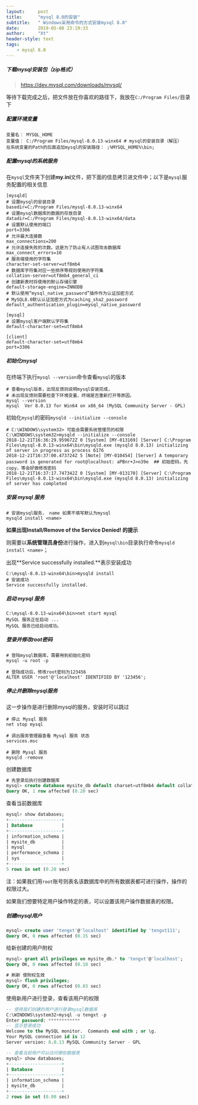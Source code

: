 ```yaml
---
layout:     post
title:      "mysql 8.0的安装"
subtitle:   " Windows采用命令的方式安装mysql 8.0"
date:       2019-05-08 23:19:33
author:     "Xt"
header-style: text
tags:
    - mysql 8.0
---
```



##### 下载mysql安装包（zip格式）

> <https://dev.mysql.com/downloads/mysql/>

等待下载完成之后，把文件放在你喜欢的路径下，我放在`C:/Program Files/`目录下

##### 配置环境变量

```shell
变量名： MYSQL_HOME
变量值： C:/Program Files/mysql-8.0.13-winx64 # mysql的安装目录（解压）
在系统变量的Path的后面追加mysql的安装路径： ;%MYSQL_HOME%\bin;
```

##### 配置mysql的系统服务

在`mysql`文件夹下创建**my.ini**文件，把下面的信息拷贝进文件中；以下是`mysql`服务配置的相关信息

```shell
[mysqld]
# 设置mysql的安装目录
basedir=C:/Program Files/mysql-8.0.13-winx64
# 设置mysql数据库的数据的存放目录
datadir=C:/Program Files/mysql-8.0.13-winx64/data
# 设置默认使用的端口
port=3306
# 允许最大连接数
max_connections=200
# 允许连接失败的次数。这是为了防止有人试图攻击数据库
max_connect_errors=10
# 服务端使用的字符集
character-set-server=utf8mb4
# 数据库字符集对应一些排序等规则使用的字符集
collation-server=utf8mb4_general_ci
# 创建新表时将使用的默认存储引擎
default-storage-engine=INNODB
# 默认使用“mysql_native_password”插件作为认证加密方式
# MySQL8.0默认认证加密方式为caching_sha2_password
default_authentication_plugin=mysql_native_password

[mysql]
# 设置mysql客户端默认字符集
default-character-set=utf8mb4

[client]
default-character-set=utf8mb4
port=3306
```

##### 初始化mysql

在终端下执行`mysql --version`命令查看`mysql`的版本

```shell
# 查看mysql版本，出现反馈则说明mysql安装完成，
# 未出现反馈则需要检查下环境变量、终端是否重新打开等原因。
mysql --version
mysql  Ver 8.0.13 for Win64 on x86_64 (MySQL Community Server - GPL)

```

初始化`mysql`的密码`mysqld --initialize --console`

```shell
# C:\WINDOWS\system32> 可能会需要系统管理员的权限
C:\WINDOWS\system32>mysqld --initialize --console
2018-12-21T16:36:29.959672Z 0 [System] [MY-013169] [Server] C:\Program Files\mysql-8.0.13-winx64\bin\mysqld.exe (mysqld 8.0.13) initializing of server in progress as process 6176
2018-12-21T16:37:00.473724Z 5 [Note] [MY-010454] [Server] A temporary password is generated for root@localhost: aPBnr+J>n39e  ## 初始密码，先copy，等会好做修改密码
2018-12-21T16:37:17.747342Z 0 [System] [MY-013170] [Server] C:\Program Files\mysql-8.0.13-winx64\bin\mysqld.exe (mysqld 8.0.13) initializing of server has completed
```

##### 安装 mysql 服务

```shell
# 安装mysql服务， name 如果不填写默认为mysql
mysqld install <name> 
```

**如果出现Install/Remove of the Service Denied! 的提示**

则需要以**系统管理员身份**进行操作，进入到`mysql\bin`目录执行命令`mysqld install <name>`；

出现**Service successfully installed.**表示安装成功

```shell
C:\mysql-8.0.13-winx64\bin>mysqld install
# 安装成功
Service successfully installed.
```

##### 启动 mysql 服务

```shell
C:\mysql-8.0.13-winx64\bin>net start mysql
MySQL 服务正在启动 ...
MySQL 服务已经启动成功。
```

##### 登录并修改root密码

```shell
# 登陆mysql数据库，需要用到初始化密码
mysql -u root -p 

# 登陆成功后，修改root密码为123456
ALTER USER 'root'@'localhost' IDENTIFIED BY '123456'; 
```

##### 停止并删除mysql服务

这一步操作是进行删除mysql的服务，安装时可以跳过

```shell
# 停止 Mysql 服务
net stop mysql

# 调出服务管理器查看 Mysql 服务 状态
services.msc

# 删除 Mysql 服务
mysqld -remove
```

创建数据库

```sql
# 先登录后执行创建数据库
mysql> create database mysite_db default charset=utf8mb4 default collate utf8mb4_unicode_ci;
Query OK, 1 row affected (0.20 sec)
```

查看当前数据库

```sql
mysql> show databases;
+--------------------+
| Database           |
+--------------------+
| information_schema |
| mysite_db          |
| mysql              |
| performance_schema |
| sys                |
+--------------------+
5 rows in set (0.20 sec)
```

注：如果我们用`root`账号则表名该数据库中的所有数据表都可进行操作，操作的权限过大。

​	如果我们想要特定用户操作特定的表，可以设置该用户操作数据表的权限。

#####  创建mysql用户

```sql
mysql> create user 'tengxt'@'localhost' identified by 'tengxt111';
Query OK, 0 rows affected (0.15 sec)
```

给新创建的用户附权

```sql
mysql> grant all privileges on mysite_db.* to 'tengxt'@'localhost';
Query OK, 0 rows affected (0.18 sec)

# 刷新 使附权生效
mysql> flush privileges;
Query OK, 0 rows affected (0.03 sec)
```

使用新用户进行登录，查看该用户的权限

```sql
-- 使用我们创建的用户进行登录mysql数据库
C:\WINDOWS\system32>mysql -u tengxt -p
Enter password: ************
-- 显示登录成功
Welcome to the MySQL monitor.  Commands end with ; or \g.
Your MySQL connection id is 12
Server version: 8.0.13 MySQL Community Server - GPL

-- 查看当前用户可以访问哪些数据表
mysql> show databases;
+--------------------+
| Database           |
+--------------------+
| information_schema |
| mysite_db          |
+--------------------+
2 rows in set (0.00 sec)
```







